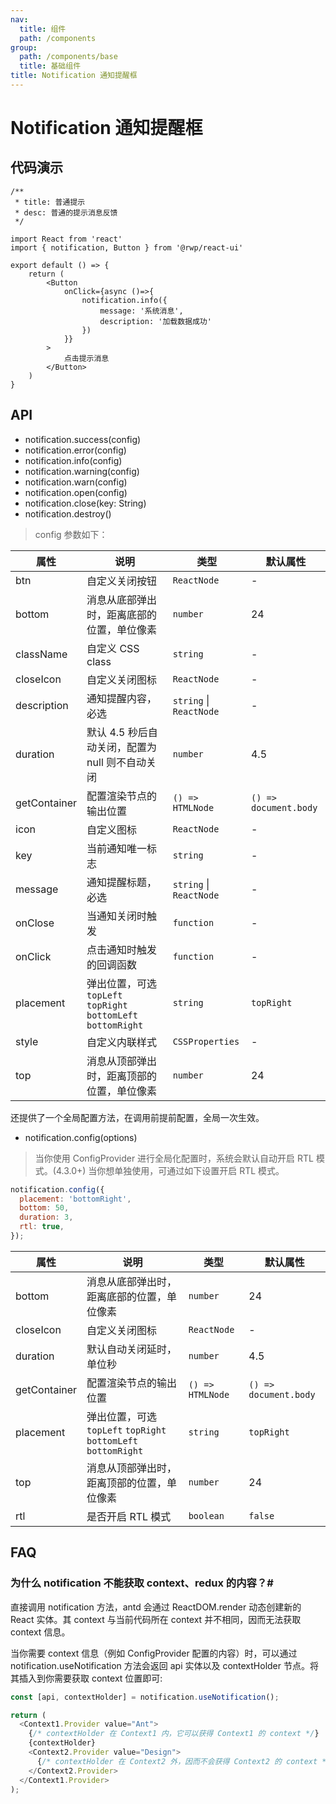 ```yaml
---
nav:
  title: 组件
  path: /components
group:
  path: /components/base
  title: 基础组件
title: Notification 通知提醒框
---
```


# Notification 通知提醒框

## 代码演示


```tsx
/**
 * title: 普通提示
 * desc: 普通的提示消息反馈
 */

import React from 'react'
import { notification, Button } from '@rwp/react-ui'

export default () => {
    return (
        <Button
            onClick={async ()=>{
                notification.info({
                    message: '系统消息',
                    description: '加载数据成功'
                })
            }}
        >
            点击提示消息
        </Button>
    )
}
```


## API

- notification.success(config)
- notification.error(config)
- notification.info(config)
- notification.warning(config)
- notification.warn(config)
- notification.open(config)
- notification.close(key: String)
- notification.destroy()

> config 参数如下：

|属性        |说明	       |类型	  |默认属性
|-----      |------       |-----     |-----    
|btn        |自定义关闭按钮 | `ReactNode` | -
|bottom     |消息从底部弹出时，距离底部的位置，单位像素| `number` | 24
|className  |自定义 CSS class | `string` | 	-
|closeIcon  |自定义关闭图标   |`ReactNode`|  -
|description|通知提醒内容，必选|`string` \| `ReactNode`|  -
|duration   |默认 4.5 秒后自动关闭，配置为 null 则不自动关闭|`number` | 4.5
|getContainer|配置渲染节点的输出位置|`() => HTMLNode` |`() => document.body`
|icon        |自定义图标 | `ReactNode` | -
|key         |当前通知唯一标志| `string`| -
|message     |通知提醒标题，必选| `string` \| `ReactNode`| -
|onClose     |当通知关闭时触发  | `function`| -
|onClick     |点击通知时触发的回调函数 | `function`| -
|placement   |弹出位置，可选 `topLeft` `topRight` `bottomLeft` `bottomRight` | `string`| `topRight`
|style       |自定义内联样式 | `CSSProperties`| -
|top         |消息从顶部弹出时，距离顶部的位置，单位像素 | `number`| 24

还提供了一个全局配置方法，在调用前提前配置，全局一次生效。

- notification.config(options)

> 当你使用 ConfigProvider 进行全局化配置时，系统会默认自动开启 RTL 模式。(4.3.0+)
> 当你想单独使用，可通过如下设置开启 RTL 模式。

```js
notification.config({
  placement: 'bottomRight',
  bottom: 50,
  duration: 3,
  rtl: true,
});
```

|属性        |说明	       |类型	  |默认属性
|-----      |------       |-----     |-----    
|bottom     |消息从底部弹出时，距离底部的位置，单位像素 | `number` | 24
|closeIcon  |自定义关闭图标 | `ReactNode` | -
|duration   |默认自动关闭延时，单位秒| `number` | 4.5
|getContainer|配置渲染节点的输出位置| `() => HTMLNode` | `() => document.body`
|placement  |弹出位置，可选 `topLeft` `topRight` `bottomLeft` `bottomRight` | `string` | `topRight`
|top        |消息从顶部弹出时，距离顶部的位置，单位像素| `number` | 24
|rtl        |是否开启 RTL 模式 | `boolean` | `false`

## FAQ

### 为什么 notification 不能获取 context、redux 的内容？#
直接调用 notification 方法，antd 会通过 ReactDOM.render 动态创建新的 React 实体。其 context 与当前代码所在 context 并不相同，因而无法获取 context 信息。

当你需要 context 信息（例如 ConfigProvider 配置的内容）时，可以通过 notification.useNotification 方法会返回 api 实体以及 contextHolder 节点。将其插入到你需要获取 context 位置即可: 

```js
const [api, contextHolder] = notification.useNotification();

return (
  <Context1.Provider value="Ant">
    {/* contextHolder 在 Context1 内，它可以获得 Context1 的 context */}
    {contextHolder}
    <Context2.Provider value="Design">
      {/* contextHolder 在 Context2 外，因而不会获得 Context2 的 context */}
    </Context2.Provider>
  </Context1.Provider>
);
```
